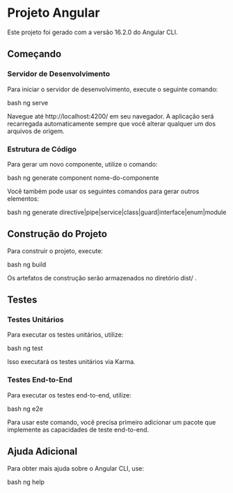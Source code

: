 # Projeto Angular

Este projeto foi gerado com a versão 16.2.0 do Angular CLI.

## Começando

### Servidor de Desenvolvimento

Para iniciar o servidor de desenvolvimento, execute o seguinte comando:

bash
ng serve


Navegue até http://localhost:4200/ em seu navegador. A aplicação será recarregada automaticamente sempre que você alterar qualquer um dos arquivos de origem.

### Estrutura de Código

Para gerar um novo componente, utilize o comando:

bash
ng generate component nome-do-componente


Você também pode usar os seguintes comandos para gerar outros elementos:

bash
ng generate directive|pipe|service|class|guard|interface|enum|module


## Construção do Projeto

Para construir o projeto, execute:

bash
ng build


Os artefatos de construção serão armazenados no diretório
dist/
.

## Testes

### Testes Unitários

Para executar os testes unitários, utilize:

bash
ng test


Isso executará os testes unitários via Karma.

### Testes End-to-End

Para executar os testes end-to-end, utilize:

bash
ng e2e


Para usar este comando, você precisa primeiro adicionar um pacote que implemente as capacidades de teste end-to-end.

## Ajuda Adicional

Para obter mais ajuda sobre o Angular CLI, use:

bash
ng help